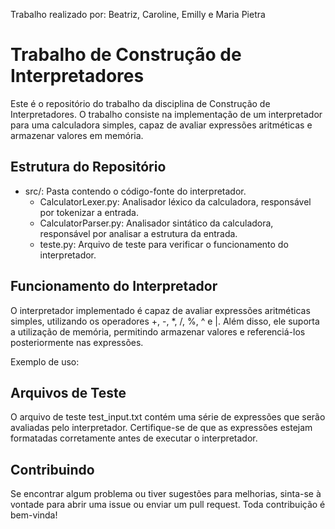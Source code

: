 Trabalho realizado por: Beatriz, Caroline, Emilly e Maria Pietra
# Trabalho de Construção de Interpretadores

Este é o repositório do trabalho da disciplina de Construção de Interpretadores. O trabalho consiste na implementação de um interpretador para uma calculadora simples, capaz de avaliar expressões aritméticas e armazenar valores em memória.

## Estrutura do Repositório

- src/: Pasta contendo o código-fonte do interpretador.
  - CalculatorLexer.py: Analisador léxico da calculadora, responsável por tokenizar a entrada.
  - CalculatorParser.py: Analisador sintático da calculadora, responsável por analisar a estrutura da entrada.
  - teste.py: Arquivo de teste para verificar o funcionamento do interpretador.

## Funcionamento do Interpretador

O interpretador implementado é capaz de avaliar expressões aritméticas simples, utilizando os operadores +, -, *, /, %, ^ e |. Além disso, ele suporta a utilização de memória, permitindo armazenar valores e referenciá-los posteriormente nas expressões.


Exemplo de uso:

## Arquivos de Teste

O arquivo de teste test_input.txt contém uma série de expressões que serão avaliadas pelo interpretador. Certifique-se de que as expressões estejam formatadas corretamente antes de executar o interpretador.

## Contribuindo

Se encontrar algum problema ou tiver sugestões para melhorias, sinta-se à vontade para abrir uma issue ou enviar um pull request. Toda contribuição é bem-vinda!